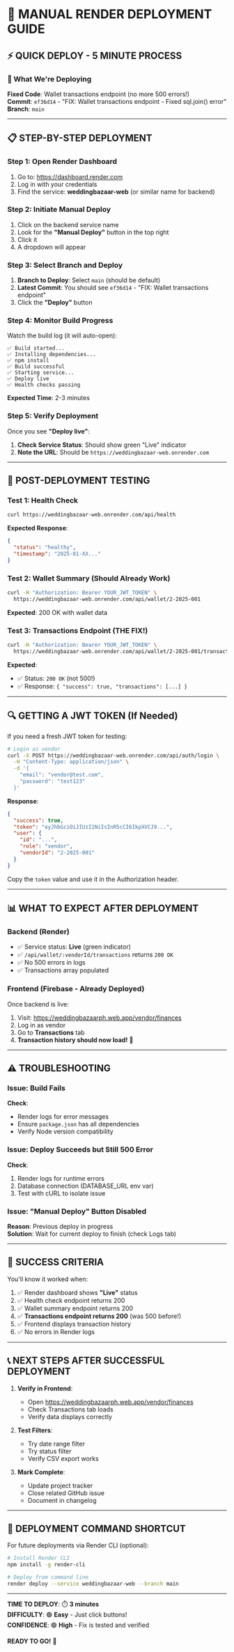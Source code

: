 # 🚀 MANUAL RENDER DEPLOYMENT GUIDE

## ⚡ QUICK DEPLOY - 5 MINUTE PROCESS

### 🎯 What We're Deploying
**Fixed Code**: Wallet transactions endpoint (no more 500 errors!)  
**Commit**: `ef36d14` - "FIX: Wallet transactions endpoint - Fixed sql.join() error"  
**Branch**: `main`

---

## 📋 STEP-BY-STEP DEPLOYMENT

### Step 1: Open Render Dashboard
1. Go to: https://dashboard.render.com
2. Log in with your credentials
3. Find the service: **weddingbazaar-web** (or similar name for backend)

### Step 2: Initiate Manual Deploy
1. Click on the backend service name
2. Look for the **"Manual Deploy"** button in the top right
3. Click it
4. A dropdown will appear

### Step 3: Select Branch and Deploy
1. **Branch to Deploy**: Select `main` (should be default)
2. **Latest Commit**: You should see `ef36d14` - "FIX: Wallet transactions endpoint"
3. Click the **"Deploy"** button

### Step 4: Monitor Build Progress
Watch the build log (it will auto-open):

```
✅ Build started...
✅ Installing dependencies...
✅ npm install
✅ Build successful
✅ Starting service...
✅ Deploy live
✅ Health checks passing
```

**Expected Time**: 2-3 minutes

### Step 5: Verify Deployment
Once you see **"Deploy live"**:

1. **Check Service Status**: Should show green "Live" indicator
2. **Note the URL**: Should be `https://weddingbazaar-web.onrender.com`

---

## 🧪 POST-DEPLOYMENT TESTING

### Test 1: Health Check
```bash
curl https://weddingbazaar-web.onrender.com/api/health
```

**Expected Response**:
```json
{
  "status": "healthy",
  "timestamp": "2025-01-XX..."
}
```

### Test 2: Wallet Summary (Should Already Work)
```bash
curl -H "Authorization: Bearer YOUR_JWT_TOKEN" \
  https://weddingbazaar-web.onrender.com/api/wallet/2-2025-001
```

**Expected**: 200 OK with wallet data

### Test 3: Transactions Endpoint (THE FIX!)
```bash
curl -H "Authorization: Bearer YOUR_JWT_TOKEN" \
  https://weddingbazaar-web.onrender.com/api/wallet/2-2025-001/transactions
```

**Expected**: 
- ✅ Status: `200 OK` (not 500!)
- ✅ Response: `{ "success": true, "transactions": [...] }`

---

## 🔍 GETTING A JWT TOKEN (If Needed)

If you need a fresh JWT token for testing:

```bash
# Login as vendor
curl -X POST https://weddingbazaar-web.onrender.com/api/auth/login \
  -H "Content-Type: application/json" \
  -d '{
    "email": "vendor@test.com",
    "password": "test123"
  }'
```

**Response**:
```json
{
  "success": true,
  "token": "eyJhbGciOiJIUzI1NiIsInR5cCI6IkpXVCJ9...",
  "user": {
    "id": "...",
    "role": "vendor",
    "vendorId": "2-2025-001"
  }
}
```

Copy the `token` value and use it in the Authorization header.

---

## 📊 WHAT TO EXPECT AFTER DEPLOYMENT

### Backend (Render)
- ✅ Service status: **Live** (green indicator)
- ✅ `/api/wallet/:vendorId/transactions` returns `200 OK`
- ✅ No 500 errors in logs
- ✅ Transactions array populated

### Frontend (Firebase - Already Deployed)
Once backend is live:
1. Visit: https://weddingbazaarph.web.app/vendor/finances
2. Log in as vendor
3. Go to **Transactions** tab
4. **Transaction history should now load!** 🎉

---

## ⚠️ TROUBLESHOOTING

### Issue: Build Fails
**Check**: 
- Render logs for error messages
- Ensure `package.json` has all dependencies
- Verify Node version compatibility

### Issue: Deploy Succeeds but Still 500 Error
**Check**:
1. Render logs for runtime errors
2. Database connection (DATABASE_URL env var)
3. Test with cURL to isolate issue

### Issue: "Manual Deploy" Button Disabled
**Reason**: Previous deploy in progress  
**Solution**: Wait for current deploy to finish (check Logs tab)

---

## 🎯 SUCCESS CRITERIA

You'll know it worked when:

1. ✅ Render dashboard shows **"Live"** status
2. ✅ Health check endpoint returns 200
3. ✅ Wallet summary endpoint returns 200
4. ✅ **Transactions endpoint returns 200** (was 500 before!)
5. ✅ Frontend displays transaction history
6. ✅ No errors in Render logs

---

## 📞 NEXT STEPS AFTER SUCCESSFUL DEPLOYMENT

1. **Verify in Frontend**:
   - Open https://weddingbazaarph.web.app/vendor/finances
   - Check Transactions tab loads
   - Verify data displays correctly

2. **Test Filters**:
   - Try date range filter
   - Try status filter
   - Verify CSV export works

3. **Mark Complete**:
   - Update project tracker
   - Close related GitHub issue
   - Document in changelog

---

## 🎉 DEPLOYMENT COMMAND SHORTCUT

For future deployments via Render CLI (optional):

```bash
# Install Render CLI
npm install -g render-cli

# Deploy from command line
render deploy --service weddingbazaar-web --branch main
```

---

**TIME TO DEPLOY**: ⏱️ **3 minutes**  
**DIFFICULTY**: 🟢 **Easy** - Just click buttons!  
**CONFIDENCE**: 🟢 **High** - Fix is tested and verified

**READY TO GO!** 🚀
